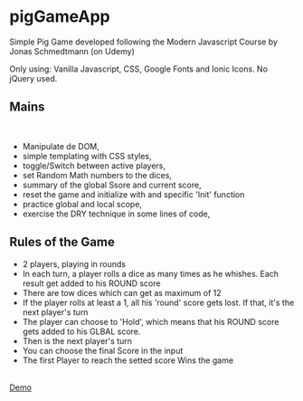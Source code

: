 # pigGameApp
Simple Pig Game developed following the Modern Javascript Course by Jonas Schmedtmann (on Udemy)

Only using: Vanilla Javascript, CSS, Google Fonts and Ionic Icons. No jQuery used.

## Mains
<br>
<ul>
  <li>Manipulate de DOM,</li>
  <li>simple templating with CSS styles,</li>
  <li>toggle/Switch between active players,</li>
  <li>set Random Math numbers to the dices,</li>
  <li>summary of the global Ssore and current score,</li>
  <li>reset the game and initialize with and specific 'Init' function</li>
  <li>practice global and local scope,</li>
  <li>exercise the DRY technique in some lines of code,</li>
</ul>

## Rules of the Game
<ul>  
  <li>2 players, playing in rounds</li>
  <li>In each turn, a player rolls a dice as many times as he whishes. Each result get added to his ROUND score</li>
  <li>There are tow dices which can get as maximum of 12</li> 
  <li>If the player rolls at least a 1, all his 'round' score gets lost. If that, it's the next player's turn</li>
  <li>The player can choose to 'Hold', which means that his ROUND score gets added to his GLBAL score.   
  <li>Then is the next player's turn</li>
  <li>You can choose the final Score in the input</li>
  <li>The first Player to reach the setted score Wins the game</li>
</ul>
<br>
<a href="https://vluciano8.github.io/pigGameApp/">Demo</a>
